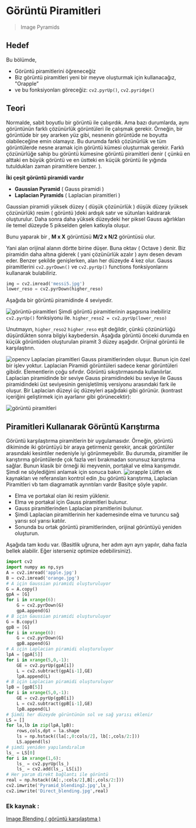 # Görüntü Piramitleri

> Image Pyramids

## Hedef

Bu bölümde,

- Görüntü piramitlerini öğreneceğiz
- Biz görüntü piramitleri yeni bir meyve oluşturmak için kullanacağız, "Orapple”
- ve bu fonksiyonları göreceğiz: `cv2.pyrUp()`, `cv2.pyridge()`

## Teori

Normalde, sabit boyutlu bir görüntü ile çalışırdık. Ama bazı durumlarda, aynı görüntünün
farklı çözünürlük görüntüleri ile çalışmak gerekir. Örneğin, bir görüntüde bir şey
ararken yüz gibi, nesnenin görüntüde ne boyutta olabileceğine emin olamayız. Bu durumda
farklı çözünürlük ve tüm görüntülerde nesne aramak için görüntü kümesi oluşturmak
gerekir. Farklı çözünürlüğe sahip bu görüntü kümesine görüntü piramitleri denir \( çünkü
en alttaki en büyük görüntü ve en üstteki en küçük görüntü ile yığında tutuldukları
zaman piramitlere benzer. \).

**İki çeşit görüntü piramidi vardır**

- **Gaussian Pyramid** \( Gauss piramidi \)
- **Laplacian Pyramids** \( Laplacian piramitleri \)

Gaussian piramidi yüksek düzey \( düşük çözünürlük \) düşük düzey \(yüksek çözünürlük\)
resim \( görüntü \)deki ardışık satır ve sütunları kaldırarak oluşturulur. Daha sonra
daha yüksek düzeydeki her piksel Gauss ağırlıkları ile temel düzeyde 5 pikselden gelen
katkıyla oluşur.

Bunu yaparak bir , **M x X** görüntüsü **M/2 x N/2** görüntüsü olur.

Yani alan orijinal alanın dörtte birine düşer. Buna oktav \( Octave \) denir. Biz
piramidin daha altına giderek \( yani çözünürlük azalır \) aynı desen devam eder. Benzer
şekilde genişlerken, alan her düzeyde 4 kez olur. Gauss piramitlerini `cv2.pyrDown()` ve
`cv2.pyrUp()` functions fonksiyonlarını kullanarak bulabiliriz.

```python
img = cv2.imread('messi5.jpg')
lower_reso = cv2.pyrDown(higher_reso)
```

Aşağıda bir görüntü piramidinde 4 seviyedir.

![görüntü-piramitleri](https://www.coogger.com/media/images/opencv_messi.jpg?style=center)
Şimdi görüntü piramitlerinin aşagısına inebiliriz `cv2.pyrUp()` fonksiyonu ile.
`higher_reso2 = cv2.pyrUp(lower_reso)`

Unutmayın, `higher_reso2` `higher_reso` eşit değildir, çünkü çözünürlüğü düşürdükten
sonra bilgiyi kaybedersin. Aşağıda görüntü önceki durumda en küçük görüntüden
oluşturulan piramit 3 düzey aşağıdır. Orijinal görüntü ile karşılaştırın.

![opencv](https://opencv-python-tutroals.readthedocs.io/en/latest/_images/messiup.jpg?style=center)
Laplacian piramitleri Gauss piramitlerinden oluşur. Bunun için özel bir işlev yoktur.
Laplacian Piramidi görüntüleri sadece kenar görüntüleri gibidir. Elementlerin çoğu
sıfırdır. Görüntü sıkıştırmasında kullanılırlar. Laplacian piramidinde bir seviye Gauss
piramidindeki bu seviye ile Gauss piramidindeki üst seviyesinin genişletilmiş versiyonu
arasındaki fark ile oluşur. Bir Laplacian düzeyi üç düzeyleri aşağıdaki gibi görünür.
\(kontrast içeriğini geliştirmek için ayarlanır gibi görünecektir\):

![görüntü piramitleri](https://opencv-python-tutroals.readthedocs.io/en/latest/_images/lap.jpg?style=center)

## Piramitleri Kullanarak Görüntü Karıştırma

Görüntü karşılaştırma piramitlerin bir uygulamasıdır. Örneğin, görüntü dikiminde iki
görüntüyü bir araya getirmeniz gerekir, ancak görüntüler arasındaki kesintiler nedeniyle
iyi görünmeyebilir. Bu durumda, piramitler ile karıştırma görüntülerde çok fazla veri
bırakmadan sorunsuz karıştırma sağlar. Bunun klasik bir örneği iki meyvenin, portakal ve
elma karışımıdır. Şimdi ne söylediğimi anlamak için sonuca bakın.
![orapple](https://opencv-python-tutroals.readthedocs.io/en/latest/_images/orapple.jpg?style=center)
Lütfen ek kaynakları ve referansları kontrol edin ,bu görüntü karıştırma, Laplacian
Piramitleri vb tam diagramatik ayrıntıları vardır Basitçe şöyle yapılır.

- Elma ve portakal olan iki resim yüklenir.
- Elma ve portakal için Gauss piramitleri bulunur.
- Gauss piramitlerinden Laplacian piramitlerini bulunur.
- Şimdi Laplacian piramitlerinin her kademesinde elma ve turuncu sağ yarısı sol yarısı
  katılır.
- Sonunda bu ortak görüntü piramitlerinden, orijinal görüntüyü yeniden oluşturun.

Aşağıda tam kodu var. \(Basitlik uğruna, her adım ayrı ayrı yapılır, daha fazla bellek
alabilir. Eğer isterseniz optimize edebilirsiniz\).

```python
import cv2
import numpy as np,sys
A = cv2.imread('apple.jpg')
B = cv2.imread('orange.jpg')
# A için Gaussian piramidi oluşturuluyor
G = A.copy()
gpA = [G]
for i in xrange(6):
    G = cv2.pyrDown(G)
    gpA.append(G)
# B için Gaussian piramidi oluşturuluyor
G = B.copy()
gpB = [G]
for i in xrange(6):
    G = cv2.pyrDown(G)
    gpB.append(G)
# A için Laplacian piramidi oluşturuluyor
lpA = [gpA[5]]
for i in xrange(5,0,-1):
    GE = cv2.pyrUp(gpA[i])
    L = cv2.subtract(gpA[i-1],GE)
    lpA.append(L)
# B için Laplacian piramidi oluşturuluyor
lpB = [gpB[5]]
for i in xrange(5,0,-1):
    GE = cv2.pyrUp(gpB[i])
    L = cv2.subtract(gpB[i-1],GE)
    lpB.append(L)
# Şimdi her düzeyde görüntünün sol ve sağ yarısı eklenir
LS = []
for la,lb in zip(lpA,lpB):
    rows,cols,dpt = la.shape
    ls = np.hstack((la[:,0:cols/2], lb[:,cols/2:]))
    LS.append(ls)
# şimdi yeniden yapılandıralım
ls_ = LS[0]
for i in xrange(1,6):
    ls_ = cv2.pyrUp(ls_)
    ls_ = cv2.add(ls_, LS[i])
# Her yarım direkt bağlantı ile görüntü
real = np.hstack((A[:,:cols/2],B[:,cols/2:]))
cv2.imwrite('Pyramid_blending2.jpg',ls_)
cv2.imwrite('Direct_blending.jpg',real)
```

### Ek kaynak :

[Image Blending \( görüntü karşılaştıma \)](http://pages.cs.wisc.edu/~csverma/CS766_09/ImageMosaic/imagemosaic.html)
